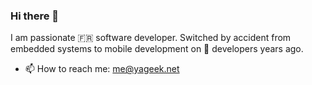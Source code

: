 ### Hi there 👋

I am passionate 🇫🇷 software developer. Switched by accident from embedded systems to mobile development on 🍎 developers years ago.

- 📫 How to reach me: me@yageek.net
